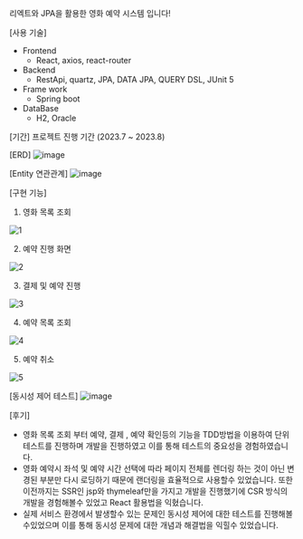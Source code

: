 리엑트와 JPA을 활용한 영화 예약 시스템 입니다!

[사용 기술]
- Frontend
    - React, axios, react-router
- Backend
    - RestApi, quartz, JPA, DATA JPA, QUERY DSL, JUnit 5
- Frame work
    - Spring boot
- DataBase
    - H2, Oracle
 
[기간]
프로젝트 진행 기간 (2023.7 ~ 2023.8)

[ERD]
![image](https://github.com/alfhaos/RJ-MOIVE/assets/87509332/333c38ea-7680-4790-820a-9540bd860b4f)

[Entity 연관관계]
![image](https://github.com/alfhaos/RJ-MOIVE/assets/87509332/e8d4199a-c937-4639-8a8e-0c49415147b9)

[구현 기능]
1. 영화 목록 조회
   
![1](https://github.com/alfhaos/RJ-MOIVE/assets/87509332/12bbd72c-089d-4e6c-ada2-911e7849a20b)

2. 예약 진행 화면
   
![2](https://github.com/alfhaos/RJ-MOIVE/assets/87509332/fd179755-2932-4461-b7f4-7aa07c44c21c)
   
3. 결제 및 예약 진행
   
![3](https://github.com/alfhaos/RJ-MOIVE/assets/87509332/df5fa88e-4aee-4f3d-bcda-9514ba3972c8)

4. 예약 목록 조회
   
![4](https://github.com/alfhaos/RJ-MOIVE/assets/87509332/2f137ac3-0545-4826-940c-c0ec78bed81e)

5. 예약 취소
   
![5](https://github.com/alfhaos/RJ-MOIVE/assets/87509332/0933ab46-45dd-4a2d-9eb8-f738ffcdfeda)

[동시성 제어 테스트]
![image](https://github.com/alfhaos/RJ-MOIVE/assets/87509332/71fd12f5-eff9-4b8a-a413-4b5df55d3758)

[후기]
- 영화 목록 조회 부터 예약, 결제 , 예약 확인등의 기능을 TDD방법을 이용하여 단위 테스트를 진행하며 개발을 진행하였고 이를 통해 테스트의 중요성을 경험하였습니다.
- 영화 예약시 좌석 및 예약 시간 선택에 따라 페이지 전체를 렌더링 하는 것이 아닌 변경된 부분만 다시 로딩하기 때문에 랜더링을 효율적으로 사용할수 있었습니다.
또한 이전까지는 SSR인 jsp와 thymeleaf만을 가지고 개발을 진행했기에 CSR 방식의 개발을 경험해볼수 있었고 React 활용법을 익혔습니다.
- 실제 서비스 환경에서 발생할수 있는 문제인 동시성 제어에 대한 테스트를 진행해볼수있었으며 이를 통해 동시성 문제에 대한 개념과 해결법을 익힐수 있었습니다.
